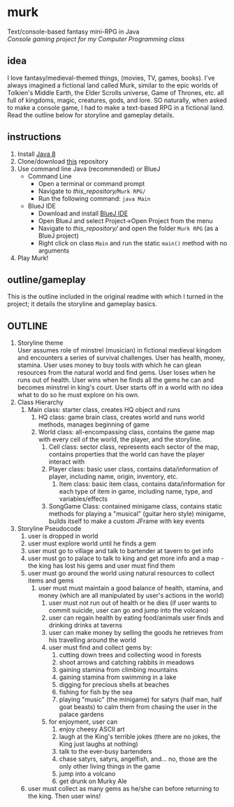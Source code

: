# murk
Text/console-based fantasy mini-RPG in Java  
*Console gaming project for my Computer Programming class*

## idea
I love fantasy/medieval-themed things, (movies, TV, games, books). I've always imagined a fictional land called Murk, similar to the epic worlds of Tolkien's Middle Earth, the Elder Scrolls universe, Game of Thrones, etc. all full of kingdoms, magic, creatures, gods, and lore. SO naturally, when asked to make a console game, I had to make a text-based RPG in a fictional land. Read the outline below for storyline and gameplay details.

## instructions
 1. Install [Java 8](http://www.oracle.com/technetwork/java/javase/downloads/index.html)
 2. Clone/download [this](https://github.com/anuvgupta/murk) repository
 3. Use command line Java (recommended) or BlueJ
    - Command Line
        - Open a terminal or command prompt
        - Navigate to *this_repository/*`Murk RPG/`
        - Run the following command: `java Main`
    - BlueJ IDE
        - Download and install [BlueJ IDE](http://www.bluej.org/)
        - Open BlueJ and select Project->Open Project from the menu
        - Navigate to *this_repository/* and open the folder `Murk RPG` (as a BlueJ project)
        - Right click on class `Main` and run the static `main()` method with no arguments
 4. Play Murk!

## outline/gameplay
This is the outline included in the original readme with which I turned in the project; it details the storyline and gameplay basics.  

OUTLINE  
-------  
1. Storyline theme  
    User assumes role of minstrel (musician) in fictional medieval kingdom
    and encounters a series of survival challenges. User has health, money, stamina.
    User uses money to buy tools with which he can glean resources from the natural
    world and find gems. User loses when he runs out of health. User wins when he finds
    all the gems he can and becomes minstrel in king's court. User starts off in a world with
    no idea what to do so he must explore on his own.  
2. Class Hierarchy  
    1. Main class: starter class, creates HQ object and runs  
        1. HQ class: game brain class, creates world and runs world methods, manages beginning of game  
        2. World class: all-encompassing class, contains the game map with every cell of the world, the player, and the storyline.  
            1. Cell class: sector class, represents each sector of the map, contains properties that the world can have the player interact with  
            2. Player class: basic user class, contains data/information of player, including name, origin, inventory, etc.  
                1. Item class: basic item class, contains data/information for each type of item in game, including name, type, and variables/effects  
            3. SongGame Class: contained minigame class, contains static methods for playing a "musical" (guitar hero style) minigame, builds itself to make a custom JFrame with key events  
3. Storyline Pseudocode  
    1. user is dropped in world  
    2. user must explore world until he finds a gem  
    3. user must go to village and talk to bartender at tavern to get info  
    4. user must go to palace to talk to king and get more info and a map - the king has lost his gems and user must find them  
    5. user must go around the world using natural resources to collect items and gems  
        1. user must must maintain a good balance of health, stamina, and money (which are all manipulated by user's actions in the world)  
            1. user must not run out of health or he dies (if user wants to commit suicide, user can go and jump into the volcano)  
            2. user can regain health by eating food/animals user finds and drinking drinks at taverns  
            3. user can make money by selling the goods he retrieves from his travelling around the world  
            4. user must find and collect gems by:  
                1. cutting down trees and collecting wood in forests  
                2. shoot arrows and catching rabbits in meadows  
                3. gaining stamina from climbing mountains  
                4. gaining stamina from swimming in a lake  
                5. digging for precious shells at beaches  
                6. fishing for fish by the sea  
                7. playing "music" (the minigame) for satyrs (half man, half goat beasts) to calm them from chasing the user in the palace gardens  
            5. for enjoyment, user can  
                1. enjoy cheesy ASCII art  
                2. laugh at the King's terrible jokes (there are no jokes, the King just laughs at nothing)  
                3. talk to the ever-busy bartenders  
                4. chase satyrs, satyrs, angelfish, and... no, those are the only other living things in the game  
                5. jump into a volcano  
                6. get drunk on Murky Ale  
    6. user must collect as many gems as he/she can before returning to the king. Then user wins!  
